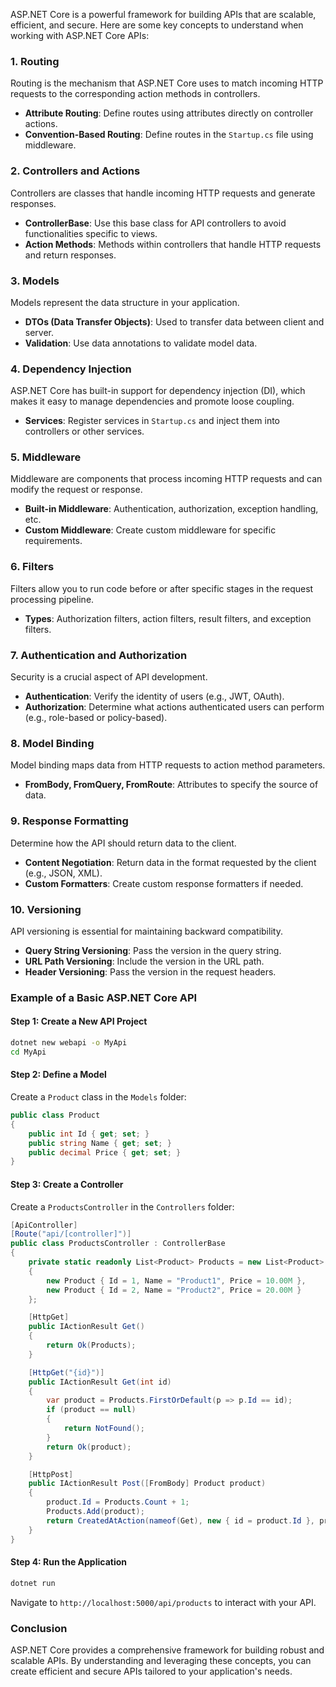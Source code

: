 ASP.NET Core is a powerful framework for building APIs that are scalable, efficient, and secure. Here are some key concepts to understand when working with ASP.NET Core APIs:

### 1. **Routing**

Routing is the mechanism that ASP.NET Core uses to match incoming HTTP requests to the corresponding action methods in controllers.

- **Attribute Routing**: Define routes using attributes directly on controller actions.
- **Convention-Based Routing**: Define routes in the `Startup.cs` file using middleware.

### 2. **Controllers and Actions**

Controllers are classes that handle incoming HTTP requests and generate responses.

- **ControllerBase**: Use this base class for API controllers to avoid functionalities specific to views.
- **Action Methods**: Methods within controllers that handle HTTP requests and return responses.

### 3. **Models**

Models represent the data structure in your application.

- **DTOs (Data Transfer Objects)**: Used to transfer data between client and server.
- **Validation**: Use data annotations to validate model data.

### 4. **Dependency Injection**

ASP.NET Core has built-in support for dependency injection (DI), which makes it easy to manage dependencies and promote loose coupling.

- **Services**: Register services in `Startup.cs` and inject them into controllers or other services.

### 5. **Middleware**

Middleware are components that process incoming HTTP requests and can modify the request or response.

- **Built-in Middleware**: Authentication, authorization, exception handling, etc.
- **Custom Middleware**: Create custom middleware for specific requirements.

### 6. **Filters**

Filters allow you to run code before or after specific stages in the request processing pipeline.

- **Types**: Authorization filters, action filters, result filters, and exception filters.

### 7. **Authentication and Authorization**

Security is a crucial aspect of API development.

- **Authentication**: Verify the identity of users (e.g., JWT, OAuth).
- **Authorization**: Determine what actions authenticated users can perform (e.g., role-based or policy-based).

### 8. **Model Binding**

Model binding maps data from HTTP requests to action method parameters.

- **FromBody, FromQuery, FromRoute**: Attributes to specify the source of data.

### 9. **Response Formatting**

Determine how the API should return data to the client.

- **Content Negotiation**: Return data in the format requested by the client (e.g., JSON, XML).
- **Custom Formatters**: Create custom response formatters if needed.

### 10. **Versioning**

API versioning is essential for maintaining backward compatibility.

- **Query String Versioning**: Pass the version in the query string.
- **URL Path Versioning**: Include the version in the URL path.
- **Header Versioning**: Pass the version in the request headers.

### Example of a Basic ASP.NET Core API

#### **Step 1: Create a New API Project**

```bash
dotnet new webapi -o MyApi
cd MyApi
```

#### **Step 2: Define a Model**

Create a `Product` class in the `Models` folder:

```csharp
public class Product
{
    public int Id { get; set; }
    public string Name { get; set; }
    public decimal Price { get; set; }
}
```

#### **Step 3: Create a Controller**

Create a `ProductsController` in the `Controllers` folder:

```csharp
[ApiController]
[Route("api/[controller]")]
public class ProductsController : ControllerBase
{
    private static readonly List<Product> Products = new List<Product>
    {
        new Product { Id = 1, Name = "Product1", Price = 10.00M },
        new Product { Id = 2, Name = "Product2", Price = 20.00M }
    };

    [HttpGet]
    public IActionResult Get()
    {
        return Ok(Products);
    }

    [HttpGet("{id}")]
    public IActionResult Get(int id)
    {
        var product = Products.FirstOrDefault(p => p.Id == id);
        if (product == null)
        {
            return NotFound();
        }
        return Ok(product);
    }

    [HttpPost]
    public IActionResult Post([FromBody] Product product)
    {
        product.Id = Products.Count + 1;
        Products.Add(product);
        return CreatedAtAction(nameof(Get), new { id = product.Id }, product);
    }
}
```

#### **Step 4: Run the Application**

```bash
dotnet run
```

Navigate to `http://localhost:5000/api/products` to interact with your API.

### Conclusion

ASP.NET Core provides a comprehensive framework for building robust and scalable APIs. By understanding and leveraging these concepts, you can create efficient and secure APIs tailored to your application's needs.
